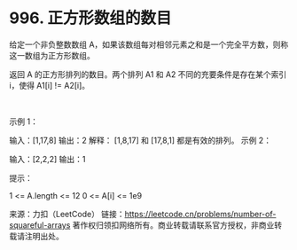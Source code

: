 # 996. 正方形数组的数目

给定一个非负整数数组 A，如果该数组每对相邻元素之和是一个完全平方数，则称这一数组为正方形数组。

返回 A 的正方形排列的数目。两个排列 A1 和 A2 不同的充要条件是存在某个索引 i，使得 A1[i] != A2[i]。

 

示例 1：

输入：[1,17,8]
输出：2
解释：
[1,8,17] 和 [17,8,1] 都是有效的排列。
示例 2：

输入：[2,2,2]
输出：1
 

提示：

1 <= A.length <= 12
0 <= A[i] <= 1e9

来源：力扣（LeetCode）
链接：https://leetcode.cn/problems/number-of-squareful-arrays
著作权归领扣网络所有。商业转载请联系官方授权，非商业转载请注明出处。